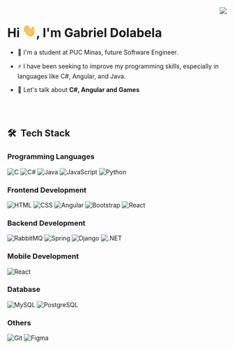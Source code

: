 <img align="right" height="590em" src="https://raw.githubusercontent.com/gist/dolabelag/532289a80dc84280b320f02fd8e19b09/raw/40cceac8d16844ad9370606fe3216bbf141cad71/githubcard.svg"/>
<h1 align="left">Hi <img src="https://raw.githubusercontent.com/dolabelag/dolabelag/master/icons/hi.gif" height="30px">, I'm Gabriel Dolabela</h1>

- 🔭 I'm a student at PUC Minas, future Software Engineer.

- ⚡ I have been seeking to improve my programming skills, especially in languages like C#, Angular, and Java.

- 💬 Let's talk about **C#, Angular and Games**

<br><br>

## 🛠 &nbsp;Tech Stack

### Programming Languages

![C](https://skillicons.dev/icons?i=c)
![C#](https://skillicons.dev/icons?i=cs)
![Java](https://skillicons.dev/icons?i=java)
![JavaScript](https://skillicons.dev/icons?i=js)
![Python](https://skillicons.dev/icons?i=py)

### Frontend Development

![HTML](https://skillicons.dev/icons?i=html)
![CSS](https://skillicons.dev/icons?i=css)
![Angular](https://skillicons.dev/icons?i=angular)
![Bootstrap](https://skillicons.dev/icons?i=bootstrap)
![React](https://skillicons.dev/icons?i=react)

### Backend Development

![RabbitMQ](https://skillicons.dev/icons?i=rabbitmq)
![Spring](https://skillicons.dev/icons?i=spring)
![Django](https://skillicons.dev/icons?i=django)
![.NET](https://skillicons.dev/icons?i=dotnet)

### Mobile Development

![React](https://skillicons.dev/icons?i=react)

### Database

![MySQL](https://skillicons.dev/icons?i=mysql)
![PostgreSQL](https://skillicons.dev/icons?i=postgres)

### Others

![Git](https://skillicons.dev/icons?i=git)
![Figma](https://skillicons.dev/icons?i=figma)
